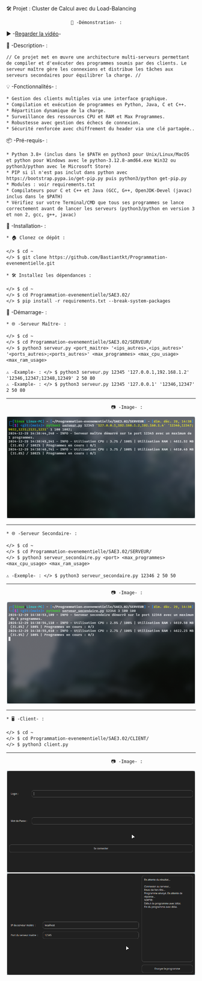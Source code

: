 🛠️ Projet : Cluster de Calcul avec du Load-Balancing

							🎥 -Démonstration- : 
	
 ▶️ -[Regarder la vidéo](https://drive.google.com/file/d/1bKXcfdShKR9zl6xLlGAzUsQhfO8umSdE/preview)-
	

📜 -Description- :

	// Ce projet met en œuvre une architecture multi-serveurs permettant de compiler et d'exécuter des programmes soumis par des clients. Le serveur maître gère les connexions et distribue les tâches aux serveurs secondaires pour équilibrer la charge. //

💡 -Fonctionnalités- :

	* Gestion des clients multiples via une interface graphique.
	* Compilation et exécution de programmes en Python, Java, C et C++.
	* Répartition dynamique de la charge.
	* Surveillance des ressources CPU et RAM et Max Programmes.
	* Robustesse avec gestion des échecs de connexion.
	* Sécurité renforcée avec chiffrement du header via une clé partagée..

📦 -Pré-requis- :

	* Python 3.8+ (inclus dans le $PATH en python3 pour Unix/Linux/MacOS et python pour Windows avec le python-3.12.8-amd64.exe Win32 ou python3/python avec le Microsoft Store)
	* PIP si il n'est pas inclut dans python avec https://bootstrap.pypa.io/get-pip.py puis python3/python get-pip.py
	* Modules : voir requirements.txt
	* Compilateurs pour C et C++ et Java (GCC, G++, OpenJDK-Devel (javac) inclus dans le $PATH)
	* Vérifiez sur votre Terminal/CMD que tous ses programmes se lance correctement avant de lancer les serveurs (python3/python en version 3 et non 2, gcc, g++, javac)

🔧 -Installation- :

	* 🏠 Clonez ce dépôt :
	
	</> $ cd ~
	</> $ git clone https://github.com/Bastiantkt/Programmation-evenementielle.git

	* 🛠 Installez les dépendances :
	
	</> $ cd ~
	</> $ cd Programmation-evenementielle/SAE3.02/
	</> $ pip install -r requirements.txt --break-system-packages

🚀 -Démarrage- :

	* 🌐 -Serveur Maître- :
	
	</> $ cd ~
	</> $ cd Programmation-evenementielle/SAE3.02/SERVEUR/
	</> $ python3 serveur.py <port_maitre> '<ips_autres>,<ips_autres>' '<ports_autres>;<ports_autres>' <max_programmes> <max_cpu_usage> <max_ram_usage>

	⚠️ -Example- : </> $ python3 serveur.py 12345 '127.0.0.1,192.168.1.2' '12346,12347;12348,12349' 2 50 80
	⚠️ -Example- : </> $ python3 serveur.py 12345 '127.0.0.1' '12346,12347' 2 50 80

-------------------------------------------------------------------------------------------------------------------------------

					                       📷 -Image- :
<p align="center"> 
<img src="IMAGES/Screenshot2.png" alt="Aperçu de l'application" width="500">
</p>

-------------------------------------------------------------------------------------------------------------------------------	
	
	* 🌐 -Serveur Secondaire- :
	
	</> $ cd ~
	</> $ cd Programmation-evenementielle/SAE3.02/SERVEUR/
	</> $ python3 serveur_secondaire.py <port> <max_programmes> <max_cpu_usage> <max_ram_usage>

	⚠️ -Exemple- : </> $ python3 serveur_secondaire.py 12346 2 50 50
						    
-------------------------------------------------------------------------------------------------------------------------------

					                       📷 -Image- :
<p align="center"> 
<img src="IMAGES/Screenshot3.png" alt="Aperçu de l'application" width="500">
</p>

-------------------------------------------------------------------------------------------------------------------------------	
						    
	* 🖥 -Client- :
	
	</> $ cd ~
	</> $ cd Programmation-evenementielle/SAE3.02/CLIENT/
	</> $ python3 client.py

-------------------------------------------------------------------------------------------------------------------------------
					                       📷 -Image- :
<p align="center">  
  <img src="IMAGES/Screenshot4.png" alt="Image 1" width="500">
  <img src="IMAGES/Screenshot1.png" alt="Image 2" width="500">
</p>



	